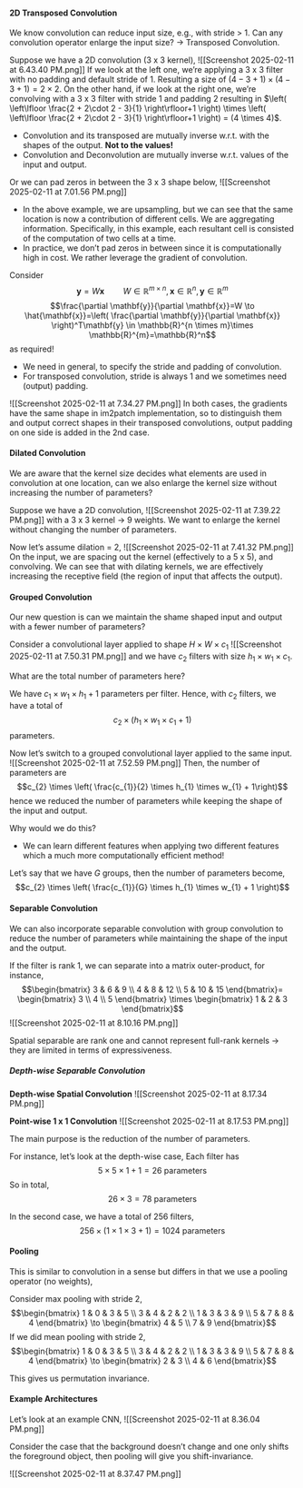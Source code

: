 #### 2D Transposed Convolution
We know convolution can reduce input size, e.g., with stride > 1. Can any convolution operator enlarge the input size? → Transposed Convolution.

Suppose we have a 2D convolution (3 x 3 kernel),
![[Screenshot 2025-02-11 at 6.43.40 PM.png]]
If we look at the left one, we’re applying a 3 x 3 filter with no padding and default stride of 1. Resulting a size of $(4 - 3 + 1) \times (4-3+1) = 2 \times 2$. On the other hand, if we look at the right one, we’re convolving with a 3 x 3 filter with stride 1 and padding 2 resulting in $\left(  \left\lfloor  \frac{2 + 2\cdot 2 - 3}{1}  \right\rfloor+1   \right) \times \left(  \left\lfloor  \frac{2 + 2\cdot 2 - 3}{1}  \right\rfloor+1   \right) = (4 \times 4)$.

- Convolution and its transposed are mutually inverse w.r.t. with the shapes of the output. **Not to the values!** 
- Convolution and Deconvolution are mutually inverse w.r.t. values of the input and output.

Or we can pad zeros in between the 3 x 3 shape below,
![[Screenshot 2025-02-11 at 7.01.56 PM.png]]
- In the above example, we are upsampling, but we can see that the same location is now a contribution of different cells. We are aggregating information. Specifically, in this example, each resultant cell is consisted of the computation of two cells at a time.
- In practice, we don’t pad zeros in between since it is computationally high in cost. We rather leverage the gradient of convolution.

Consider $$\mathbf{y}=W\mathbf{x}\quad\quad W\in \mathbb{R}^{m\times n},\mathbf{x}\in \mathbb{R}^n,\mathbf{y}\in \mathbb{R}^m$$
$$\frac{\partial \mathbf{y}}{\partial \mathbf{x}}=W \to \hat{\mathbf{x}}=\left( \frac{\partial \mathbf{y}}{\partial \mathbf{x}} \right)^T\mathbf{y} \in \mathbb{R}^{n \times m}\times \mathbb{R}^{m}=\mathbb{R}^n$$
as required!
- We need in general, to specify the stride and padding of convolution.
- For transposed convolution, stride is always 1 and we sometimes need (output) padding.

![[Screenshot 2025-02-11 at 7.34.27 PM.png]]
In both cases, the gradients have the same shape in im2patch implementation, so to distinguish them and output correct shapes in their transposed convolutions, output padding on one side is added in the 2nd case.

#### Dilated Convolution
We are aware that the kernel size decides what elements are used in convolution at one location, can we also enlarge the kernel size without increasing the number of parameters?

Suppose we have a 2D convolution,
![[Screenshot 2025-02-11 at 7.39.22 PM.png]]
with a 3 x 3 kernel → 9 weights. We want to enlarge the kernel without changing the number of parameters.

Now let’s assume dilation = 2, 
![[Screenshot 2025-02-11 at 7.41.32 PM.png]]
On the input, we are spacing out the kernel (effectively to a 5 x 5), and convolving. 
We can see that with dilating kernels, we are effectively increasing the receptive field (the region of input that affects the output).

#### Grouped Convolution
Our new question is can we maintain the shame shaped input and output with a fewer number of parameters?

Consider a convolutional layer applied to shape $H \times W \times c_{1}$
![[Screenshot 2025-02-11 at 7.50.31 PM.png]]
and we have $c_2$ filters with size $h_{1} \times w_{1} \times c_{1}$.

What are the total number of parameters here? 

We have $c_{1} \times w_{1} \times h_{1} + 1$ parameters per filter. Hence, with $c_{2}$ filters, we have a total of $$c_{2} \times (h_{1} \times w_{1} \times c_{1} + 1)$$
parameters.

Now let’s switch to a grouped convolutional layer applied to the same input.
![[Screenshot 2025-02-11 at 7.52.59 PM.png]]
Then, the number of parameters are
$$c_{2} \times \left( \frac{c_{1}}{2} \times h_{1} \times w_{1}  + 1\right)$$
hence we reduced the number of parameters while keeping the shape of the input and output.

Why would we do this?
- We can learn different features when applying two different features which a much more computationally efficient method!

Let’s say that we have $G$ groups, then the number of parameters become,
$$c_{2} \times \left( \frac{c_{1}}{G} \times h_{1} \times w_{1}  + 1 \right)$$

#### Separable Convolution
We can also incorporate separable convolution with group convolution to reduce the number of parameters while maintaining the shape of the input and the output.

If the filter is rank 1, we can separate into a matrix outer-product, for instance,
$$\begin{bmatrix}
3 & 6 & 9 \\
4 & 8 & 12 \\
5 & 10 & 15
\end{bmatrix}= \begin{bmatrix}
3 \\
4 \\
5
\end{bmatrix} \times \begin{bmatrix}
1 & 2 & 3
\end{bmatrix}$$
![[Screenshot 2025-02-11 at 8.10.16 PM.png]]

Spatial separable are rank one and cannot represent full-rank kernels → they are limited in terms of expressiveness.

##### Depth-wise Separable Convolution
**Depth-wise Spatial Convolution**
![[Screenshot 2025-02-11 at 8.17.34 PM.png]]

**Point-wise 1 x 1 Convolution**
![[Screenshot 2025-02-11 at 8.17.53 PM.png]]

The main purpose is the reduction of the number of parameters.

For instance, let’s look at the depth-wise case,
Each filter has $$5\times 5 \times 1 + 1 = 26 \text{ parameters}$$
So in total,
$$26 \times 3 = 78 \text{ parameters}$$

In the second case, we have a total of 256 filters,
$$256 \times (1 \times 1 \times 3 +1) = 1024 \text{ parameters}$$

#### Pooling
This is similar to convolution in a sense but differs in that we use a pooling operator (no weights),

Consider max pooling with stride 2,
$$\begin{bmatrix}
1 & 0 & 3 & 5 \\
3 & 4 & 2 & 2 \\
1 & 3 & 3 & 9 \\
5 & 7 & 8 & 4
\end{bmatrix} \to \begin{bmatrix}
4 & 5 \\
7 & 9
\end{bmatrix}$$
If we did mean pooling with stride 2,
$$\begin{bmatrix}
1 & 0 & 3 & 5 \\
3 & 4 & 2 & 2 \\
1 & 3 & 3 & 9 \\
5 & 7 & 8 & 4
\end{bmatrix} \to \begin{bmatrix}
2 & 3 \\
4 & 6
\end{bmatrix}$$

This gives us permutation invariance.

#### Example Architectures
Let’s look at an example CNN,
![[Screenshot 2025-02-11 at 8.36.04 PM.png]]

Consider the case that the background doesn’t change and one only shifts the foreground object, then pooling will give you shift-invariance.

![[Screenshot 2025-02-11 at 8.37.47 PM.png]]

